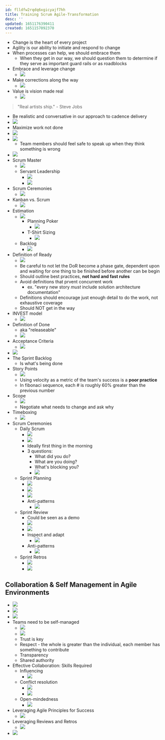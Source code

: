 ```yaml
---
id: flldfw2rqdq6xgicyajf7hh
title: Training Scrum Agile-Transformation
desc: ''
updated: 1651176390411
created: 1651157092370
---
```


- Change is the heart of every project
- Agility is our ability to initiate and respond to change
- When processes can help, we should embrace them
  - When they get in our way, we should question them to determine if they serve as important guard rails or as roadblocks 
- Embrace and leverage change
  - ![](/assets/images/2022-04-28-10-49-53.png)
- Make corrections along the way
  - ![](/assets/images/2022-04-28-10-50-33.png)
- Value is vision made real
  - ![](/assets/images/2022-04-28-10-54-13.png)
> "Real artists ship." - Steve Jobs

- Be realistic and conversative in our approach to cadence delivery
- ![](/assets/images/2022-04-28-11-05-55.png)
- Maximize work not done
- ![](/assets/images/2022-04-28-11-15-24.png)
- ![](/assets/images/2022-04-28-11-17-50.png)
  - Team members should feel safe to speak up when they think something is wrong
- ![](/assets/images/2022-04-28-11-19-26.png)
- Scrum Master
  - ![](/assets/images/2022-04-28-13-34-50.png)
  - Servant Leadership
    - ![](/assets/images/2022-04-28-13-36-06.png)
    - ![](/assets/images/2022-04-28-13-36-39.png)
- Scrum Ceremonies
  - ![](/assets/images/2022-04-28-13-39-36.png)
- Kanban vs. Scrum
  - ![](/assets/images/2022-04-28-13-40-20.png)
- Estimation
  - ![](/assets/images/2022-04-28-13-46-53.png)
    - Planning Poker
      - ![](/assets/images/2022-04-28-13-47-55.png)
    - T-Shirt Sizing
      - ![](/assets/images/2022-04-28-13-48-25.png)
  - Backlog
    - ![](/assets/images/2022-04-28-13-51-05.png) 
- Definition of Ready
  - ![](/assets/images/2022-04-28-14-06-36.png)
  - Be careful to not let the DoR become a phase gate, dependent upon and waiting for one thing to be finished before another can be begin
  - Should outline best practices, **not hard and fast rules**
  - Avoid definitions that prvent concurrent work
    - ex. "every new story _must_ include solution architecture documentation"
  - Definitions should encourage just enough detail to do the work, not exhaustive coverage
  - Should NOT get in the way
- INVEST model
  - ![](/assets/images/2022-04-28-14-07-47.png)
- Definition of Done
  - aka "releaseable"
  - ![](/assets/images/2022-04-28-14-13-49.png)
- Acceptance Criteria
  - ![](/assets/images/2022-04-28-14-14-33.png)
- ![](/assets/images/2022-04-28-14-16-00.png)
- The Sprint Backlog
  - Is what's being done
- Story Points
  - ![](/assets/images/2022-04-28-14-20-28.png)
  - Using velocity as a metric of the team's success is a **poor practice**
  - In fibonaci sequence, each # is roughly 60% greater than the previous number
- Scope
  - ![](/assets/images/2022-04-28-14-22-19.png)
  - Negotiate what needs to change and ask why
- Timeboxing
  - ![](/assets/images/2022-04-28-14-26-20.png)
- Scrum Ceremonies
  - Daily Scrum
    - ![](/assets/images/2022-04-28-14-27-57.png)
    - ![](/assets/images/2022-04-28-14-28-34.png)
    - Ideally first thing in the morning
    - 3 questions:
      - What did you do?
      - What are you doing?
      - What's blocking you?
      - ![](/assets/images/2022-04-28-14-30-11.png)
  - Sprint Planning
    - ![](/assets/images/2022-04-28-14-31-51.png)
    - ![](/assets/images/2022-04-28-14-32-21.png)
    - ![](/assets/images/2022-04-28-14-32-57.png)
    - Anti-patterns
      - ![](/assets/images/2022-04-28-14-33-48.png)
  - Sprint Review
    - Could be seen as a demo
    - ![](/assets/images/2022-04-28-14-34-21.png)
    - ![](/assets/images/2022-04-28-14-35-13.png)
    - Inspect and adapt
      - ![](/assets/images/2022-04-28-14-36-06.png)
    - Anti-patterns
      - ![](/assets/images/2022-04-28-14-36-33.png)
  - Sprint Retros
    - ![](/assets/images/2022-04-28-14-37-25.png)
    - ![](/assets/images/2022-04-28-14-37-59.png)
## Collaboration & Self Management in Agile Environments
- ![](/assets/images/2022-04-28-14-57-24.png)
- ![](/assets/images/2022-04-28-14-58-25.png)
- ![](/assets/images/2022-04-28-14-58-42.png)
- Teams need to be self-managed
  - ![](/assets/images/2022-04-28-14-59-22.png)
  - ![](/assets/images/2022-04-28-15-25-29.png)
  - Trust is key
  - Respect - the whole is greater than the individual, each member has something to contribute
  - Transparency
  - Shared authority
- Effective Collaboration: Skills Required
  - Influencing
    - ![](/assets/images/2022-04-28-15-37-25.png)
  - Conflict resolution
    - ![](/assets/images/2022-04-28-15-38-47.png)
    - ![](/assets/images/2022-04-28-15-39-10.png)
  - Open-mindedness
    - ![](/assets/images/2022-04-28-15-39-55.png)
- Leveraging Agile Principles for Success
  - ![](/assets/images/2022-04-28-15-45-17.png)
- Leveraging Reviews and Retros
  - ![](/assets/images/2022-04-28-15-47-38.png)
- ![](/assets/images/2022-04-28-16-06-28.png)
